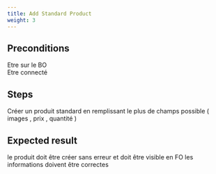 ```yaml
---
title: Add Standard Product
weight: 3
---
```


## Preconditions

Etre sur le BO\
Etre connecté
## Steps

Créer un produit standard en remplissant le plus de champs possible ( images , prix , quantité )

## Expected result

le produit doit être créer sans erreur et doit être visible en FO les informations doivent être correctes

